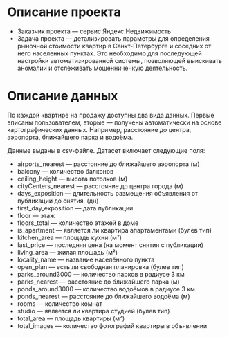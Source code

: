 # Описание проекта

- Заказчик проекта — сервис Яндекс.Недвижимость
- Задача проекта — детализировать параметры для определения рыночной стоимости квартир в Санкт-Петербурге и соседних от него населенных пунктах. Это необходимо для последующей настройки автоматизированной системы, позволяющей выискивать аномалии и отслеживать мошенничечкую деятельность.

# Описание данных

По каждой квартире на продажу доступны два вида данных. Первые вписаны пользователем, вторые — получены автоматически на основе картографических данных. Например, расстояние до центра, аэропорта, ближайшего парка и водоёма. 

Данные выданы в csv-файле. Датасет включает следующие поля:

- airports_nearest — расстояние до ближайшего аэропорта (м)
- balcony — количество балконов
- ceiling_height — высота потолков (м)
- cityCenters_nearest — расстояние до центра города (м)
- days_exposition — длительность размещения объявления от публикации до снятия, (дн)
- first_day_exposition — дата публикации
- floor — этаж
- floors_total — количество этажей в доме
- is_apartment — является ли квартира апартаментами (булев тип)
- kitchen_area — площадь кухни (м²)
- last_price — последняя цена (на момент снятия с публикации)
- living_area — жилая площадь (м²)
- locality_name — название населённого пункта
- open_plan — есть ли свободная планировка (булев тип)
- parks_around3000 — количество парков в радиусе 3 км
- parks_nearest — расстояние до ближайшего парка (м)
- ponds_around3000 — количество водоёмов в радиусе 3 км
- ponds_nearest — расстояние до ближайшего водоёма (м)
- rooms — количество комнат
- studio — является ли квартира студией (булев тип)
- total_area — площадь квартиры (м²)
- total_images — количество фотографий квартиры в объявлении
